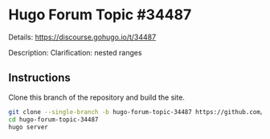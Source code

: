 # Hugo Forum Topic #34487

Details: <https://discourse.gohugo.io/t/34487>

Description: Clarification: nested ranges

## Instructions

Clone this branch of the repository and build the site.

```bash
git clone --single-branch -b hugo-forum-topic-34487 https://github.com/jmooring/hugo-testing hugo-forum-topic-34487
cd hugo-forum-topic-34487
hugo server
```
